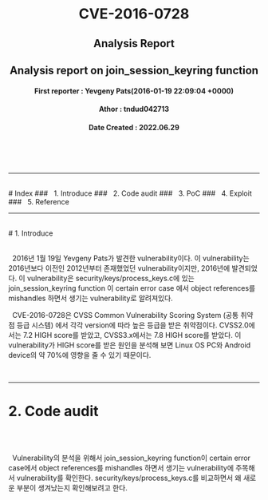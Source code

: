 <center>

# CVE-2016-0728
## Analysis Report
## Analysis report on join_session_keyring function

#### First reporter : Yevgeny Pats(2016-01-19 22:09:04 +0000)

#### Athor : tndud042713

#### Date Created : 2022.06.29

<br>
<br>
<br>

</center>

* * *
<br>
# Index
### &nbsp;&nbsp;1. Introduce
### &nbsp;&nbsp;2. Code audit
### &nbsp;&nbsp;3. PoC
### &nbsp;&nbsp;4. Exploit
### &nbsp;&nbsp;5. Reference
<br>

* * * 

<br>
# 1. Introduce
<br>
<br>

<p>&nbsp;&nbsp;2016년 1월 19일 Yevgeny Pats가 발견한 vulnerability이다. 이 vulnerability는 2016년보다 이전인 2012년부터 존재했었던 vulnerability이지만, 2016년에 발견되었다. 이 vulnerability은 security/keys/process_keys.c에 있는 join_session_keyring function 이 certain error case 에서 object references를 mishandles 하면서 생기는 vulnerability로 알려져있다.
</p>
<p>
&nbsp;&nbsp;CVE-2016-0728은 CVSS Common Vulnerability Scoring System (공통 취약점 등급 시스템)
에서 각각 version에 따라 높은 등급을 받은 취약점이다. CVSS2.0에서는 7.2 HIGH score를 받았고, CVSS3.x에서는 7.8 HIGH score를 받았다. 이 vulnerability가 HIGH score를 받은 원인을 분석해 보면 Linux OS PC와 Android device의 약 70%에 영향을 줄 수 있기 때문이다. 
</p>
<br>

***
# 2. Code audit
<br>
<br>

<p>&nbsp;&nbsp;Vulnerability의 분석을 위해서 join_session_keyring function이 certain error case에서 object references를 mishandles 하면서 생기는 vulnerability에 주목해서 vulnerability를 확인한다. security/keys/process_keys.c를 비교하면서 왜 새로운 부분이 생겨났는지 확인해보려고 한다.</p>
